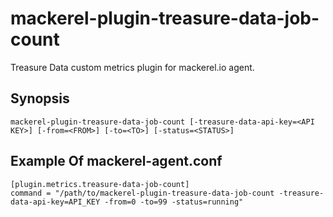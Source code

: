 # mackerel-plugin-treasure-data-job-count

Treasure Data custom metrics plugin for mackerel.io agent.

## Synopsis

```
mackerel-plugin-treasure-data-job-count [-treasure-data-api-key=<API KEY>] [-from=<FROM>] [-to=<TO>] [-status=<STATUS>]
```

## Example Of mackerel-agent.conf

```
[plugin.metrics.treasure-data-job-count]
command = "/path/to/mackerel-plugin-treasure-data-job-count -treasure-data-api-key=API_KEY -from=0 -to=99 -status=running"
```
